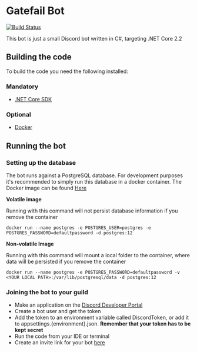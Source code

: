# Gatefail Bot

[![Build Status](https://dev.azure.com/Gatefail/GatefailBot/_apis/build/status/Gatefail.GatefailBot?branchName=master)](https://dev.azure.com/Gatefail/GatefailBot/_build/latest?definitionId=1&branchName=master)

This bot is just a small Discord bot written in C#, targeting .NET Core 2.2


## Building the code

To build the code you need the following installed:

### Mandatory

- [.NET Core SDK](https://dotnet.microsoft.com/download)

### Optional

- [Docker](https://www.docker.com/)

## Running the bot

### Setting up the database

The bot runs against a PostgreSQL database. For development purposes it's recommended to simply run this database in a docker container.
The Docker image can be found [Here](https://hub.docker.com/_/postgres)

**Volatile image**

Running with this command will not persist database information if you remove the container

`docker run --name postgres -e POSTGRES_USER=postgres -e POSTGRES_PASSWORD=defaultpassword -d postgres:12`

**Non-volatile Image**

Running with this command will mount a local folder to the container, where data will be persisted if you remove the container

`docker run --name postgres -e POSTGRES_PASSWORD=defaultpassword -v <YOUR LOCAL PATH>:/var/lib/postgresql/data -d postgres:12`

### Joining the bot to your guild

- Make an application on the [Discord Developer Portal](https://discordapp.com/developers/applications)
- Create a bot user and get the token
- Add the token to an environment variable called DiscordToken, or add it to appsettings.{environment}.json. **Remember that your token has to be kept secret**
- Run the code from your IDE or terminal
- Create an invite link for your bot [here](https://discordapi.com/permissions.html)
